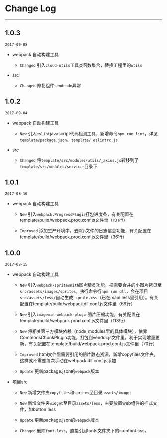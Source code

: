 # Change Log
---

## 1.0.3
 
`2017-09-08`
 
- webpack 自动构建工具
 
   - `Changed` 引入`cloud-utils`工具类函数集合，替换工程里的`utils`
 
- src
 
   - `Changed` 修复组件`sendcode`异常 
   
## 1.0.2
 
`2017-09-04`
 
- webpack 自动构建工具
 
   - `New` 引入`eslint`javascript代码检测工具，新增命令`npm run lint`，详见`template/package.json`、`template/.eslintrc.js`
 
- src
 
   - `Changed` 将`template/src/modules/utils/_axios.js`转移到了`template/src/modules/services`目录下 
   
## 1.0.1

`2017-08-16`

- webpack 自动构建工具

  - `New` 引入`webpack.ProgressPlugin`打包进度条，有关配置在template/build/webpack.prod.conf.js文件里（101行）

  - `Improved` 添加生产环境中，去除js文件的日志信息功能，有关配置在template/build/webpack.prod.conf.js文件里（36行） 
  

## 1.0.0

`2017-08-15`

- webpack 自动构建工具

  - `New` 引入`webpack-spritesmith`图片精灵功能，把需要合并的小图片拷贝至`src/assets/images/sprites`，执行命令行`npm run dll`，会在项目`src/assets/less/`自动生成`_sprite.css`（已在main.less里引用）。有关配置在template/build/webpack.dll.conf.js文件里（69行）

  - `New` 引入`imagemin-webpack-plugin`图片压缩功能，有关配置在template/build/webpack.prod.conf.js文件里（113行）

  - `New` 将相关第三方模块依赖（node_modules里的具体模块），依靠CommonsChunkPlugin功能，打包到vendor.js文件里，利于实现增量更新，有关配置在template/build/webpack.prod.conf.js文件里（70行）

  - `Improved` html文件里需要引用的图片静态资源，新增copyfiles文件夹。这样就不需要每次手动在webpack.dll.conf.js添加

  - `Update` 更新package.json的`webpack`版本

- 项目src

  - `New` 新增文件夹`copyfiles`和`sprites`至目录`assets/images`

  - `New` 新增文件夹`widget`至目录`assets/less`，主要放置web组件的样式文件，如button.less

  - `Update` 更新package.json的`webpack`版本

  - `Changed` 删除`font.less`，直接引用fonts文件夹下的iconfont.css。
